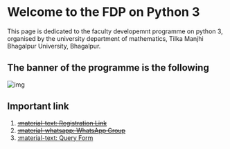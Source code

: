 # Welcome to the FDP on Python 3

This page is dedicated to the faculty developemnt programme on python 3, organised by the university department of mathematics, Tilka Manjhi Bhagalpur University, Bhagalpur.

## The banner of the programme is the following

![img](./image/banner.jpeg)

## Important link

1. [~~:material-text: Registration Link~~](https://forms.gle/zg7iNuXGM1HjCLvH6)
2. [~~:material-whatsapp: WhatsApp Group~~](https://chat.whatsapp.com/Kbxtonu6pMV1BPB5KakmRV)
3. [:material-text: Query Form](https://forms.gle/41B7Fgu7UG3dv2qf9)
